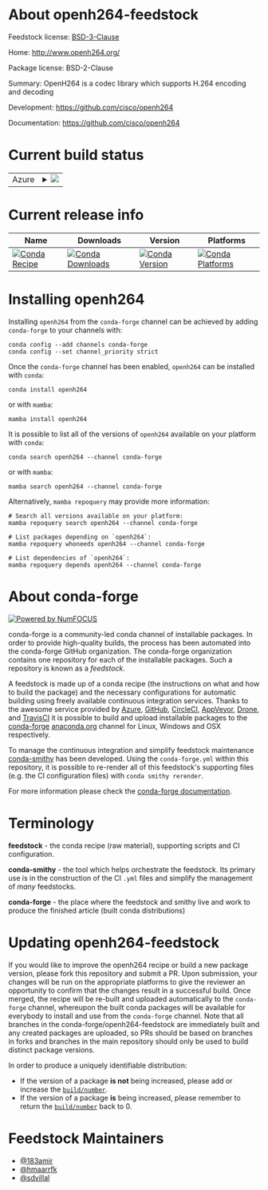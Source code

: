 About openh264-feedstock
========================

Feedstock license: [BSD-3-Clause](https://github.com/conda-forge/openh264-feedstock/blob/main/LICENSE.txt)

Home: http://www.openh264.org/

Package license: BSD-2-Clause

Summary: OpenH264 is a codec library which supports H.264 encoding and decoding

Development: https://github.com/cisco/openh264

Documentation: https://github.com/cisco/openh264

Current build status
====================


<table>
    
  <tr>
    <td>Azure</td>
    <td>
      <details>
        <summary>
          <a href="https://dev.azure.com/conda-forge/feedstock-builds/_build/latest?definitionId=717&branchName=main">
            <img src="https://dev.azure.com/conda-forge/feedstock-builds/_apis/build/status/openh264-feedstock?branchName=main">
          </a>
        </summary>
        <table>
          <thead><tr><th>Variant</th><th>Status</th></tr></thead>
          <tbody><tr>
              <td>linux_64</td>
              <td>
                <a href="https://dev.azure.com/conda-forge/feedstock-builds/_build/latest?definitionId=717&branchName=main">
                  <img src="https://dev.azure.com/conda-forge/feedstock-builds/_apis/build/status/openh264-feedstock?branchName=main&jobName=linux&configuration=linux%20linux_64_" alt="variant">
                </a>
              </td>
            </tr><tr>
              <td>linux_aarch64</td>
              <td>
                <a href="https://dev.azure.com/conda-forge/feedstock-builds/_build/latest?definitionId=717&branchName=main">
                  <img src="https://dev.azure.com/conda-forge/feedstock-builds/_apis/build/status/openh264-feedstock?branchName=main&jobName=linux&configuration=linux%20linux_aarch64_" alt="variant">
                </a>
              </td>
            </tr><tr>
              <td>linux_ppc64le</td>
              <td>
                <a href="https://dev.azure.com/conda-forge/feedstock-builds/_build/latest?definitionId=717&branchName=main">
                  <img src="https://dev.azure.com/conda-forge/feedstock-builds/_apis/build/status/openh264-feedstock?branchName=main&jobName=linux&configuration=linux%20linux_ppc64le_" alt="variant">
                </a>
              </td>
            </tr><tr>
              <td>osx_64</td>
              <td>
                <a href="https://dev.azure.com/conda-forge/feedstock-builds/_build/latest?definitionId=717&branchName=main">
                  <img src="https://dev.azure.com/conda-forge/feedstock-builds/_apis/build/status/openh264-feedstock?branchName=main&jobName=osx&configuration=osx%20osx_64_" alt="variant">
                </a>
              </td>
            </tr><tr>
              <td>osx_arm64</td>
              <td>
                <a href="https://dev.azure.com/conda-forge/feedstock-builds/_build/latest?definitionId=717&branchName=main">
                  <img src="https://dev.azure.com/conda-forge/feedstock-builds/_apis/build/status/openh264-feedstock?branchName=main&jobName=osx&configuration=osx%20osx_arm64_" alt="variant">
                </a>
              </td>
            </tr><tr>
              <td>win_64</td>
              <td>
                <a href="https://dev.azure.com/conda-forge/feedstock-builds/_build/latest?definitionId=717&branchName=main">
                  <img src="https://dev.azure.com/conda-forge/feedstock-builds/_apis/build/status/openh264-feedstock?branchName=main&jobName=win&configuration=win%20win_64_" alt="variant">
                </a>
              </td>
            </tr>
          </tbody>
        </table>
      </details>
    </td>
  </tr>
</table>

Current release info
====================

| Name | Downloads | Version | Platforms |
| --- | --- | --- | --- |
| [![Conda Recipe](https://img.shields.io/badge/recipe-openh264-green.svg)](https://anaconda.org/conda-forge/openh264) | [![Conda Downloads](https://img.shields.io/conda/dn/conda-forge/openh264.svg)](https://anaconda.org/conda-forge/openh264) | [![Conda Version](https://img.shields.io/conda/vn/conda-forge/openh264.svg)](https://anaconda.org/conda-forge/openh264) | [![Conda Platforms](https://img.shields.io/conda/pn/conda-forge/openh264.svg)](https://anaconda.org/conda-forge/openh264) |

Installing openh264
===================

Installing `openh264` from the `conda-forge` channel can be achieved by adding `conda-forge` to your channels with:

```
conda config --add channels conda-forge
conda config --set channel_priority strict
```

Once the `conda-forge` channel has been enabled, `openh264` can be installed with `conda`:

```
conda install openh264
```

or with `mamba`:

```
mamba install openh264
```

It is possible to list all of the versions of `openh264` available on your platform with `conda`:

```
conda search openh264 --channel conda-forge
```

or with `mamba`:

```
mamba search openh264 --channel conda-forge
```

Alternatively, `mamba repoquery` may provide more information:

```
# Search all versions available on your platform:
mamba repoquery search openh264 --channel conda-forge

# List packages depending on `openh264`:
mamba repoquery whoneeds openh264 --channel conda-forge

# List dependencies of `openh264`:
mamba repoquery depends openh264 --channel conda-forge
```


About conda-forge
=================

[![Powered by
NumFOCUS](https://img.shields.io/badge/powered%20by-NumFOCUS-orange.svg?style=flat&colorA=E1523D&colorB=007D8A)](https://numfocus.org)

conda-forge is a community-led conda channel of installable packages.
In order to provide high-quality builds, the process has been automated into the
conda-forge GitHub organization. The conda-forge organization contains one repository
for each of the installable packages. Such a repository is known as a *feedstock*.

A feedstock is made up of a conda recipe (the instructions on what and how to build
the package) and the necessary configurations for automatic building using freely
available continuous integration services. Thanks to the awesome service provided by
[Azure](https://azure.microsoft.com/en-us/services/devops/), [GitHub](https://github.com/),
[CircleCI](https://circleci.com/), [AppVeyor](https://www.appveyor.com/),
[Drone](https://cloud.drone.io/welcome), and [TravisCI](https://travis-ci.com/)
it is possible to build and upload installable packages to the
[conda-forge](https://anaconda.org/conda-forge) [anaconda.org](https://anaconda.org/)
channel for Linux, Windows and OSX respectively.

To manage the continuous integration and simplify feedstock maintenance
[conda-smithy](https://github.com/conda-forge/conda-smithy) has been developed.
Using the ``conda-forge.yml`` within this repository, it is possible to re-render all of
this feedstock's supporting files (e.g. the CI configuration files) with ``conda smithy rerender``.

For more information please check the [conda-forge documentation](https://conda-forge.org/docs/).

Terminology
===========

**feedstock** - the conda recipe (raw material), supporting scripts and CI configuration.

**conda-smithy** - the tool which helps orchestrate the feedstock.
                   Its primary use is in the construction of the CI ``.yml`` files
                   and simplify the management of *many* feedstocks.

**conda-forge** - the place where the feedstock and smithy live and work to
                  produce the finished article (built conda distributions)


Updating openh264-feedstock
===========================

If you would like to improve the openh264 recipe or build a new
package version, please fork this repository and submit a PR. Upon submission,
your changes will be run on the appropriate platforms to give the reviewer an
opportunity to confirm that the changes result in a successful build. Once
merged, the recipe will be re-built and uploaded automatically to the
`conda-forge` channel, whereupon the built conda packages will be available for
everybody to install and use from the `conda-forge` channel.
Note that all branches in the conda-forge/openh264-feedstock are
immediately built and any created packages are uploaded, so PRs should be based
on branches in forks and branches in the main repository should only be used to
build distinct package versions.

In order to produce a uniquely identifiable distribution:
 * If the version of a package **is not** being increased, please add or increase
   the [``build/number``](https://docs.conda.io/projects/conda-build/en/latest/resources/define-metadata.html#build-number-and-string).
 * If the version of a package **is** being increased, please remember to return
   the [``build/number``](https://docs.conda.io/projects/conda-build/en/latest/resources/define-metadata.html#build-number-and-string)
   back to 0.

Feedstock Maintainers
=====================

* [@183amir](https://github.com/183amir/)
* [@hmaarrfk](https://github.com/hmaarrfk/)
* [@sdvillal](https://github.com/sdvillal/)

